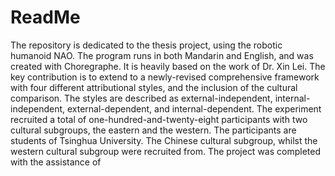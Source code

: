# ReadMe
The repository is dedicated to the thesis project, using the robotic humanoid NAO. The program runs in both Mandarin and English, and was created with Choregraphe. It is heavily based on the work of Dr. Xin Lei. The key contribution is to extend to a newly-revised comprehensive framework with four different attributional styles, and the inclusion of the cultural comparison. The styles are described as external-independent, internal-independent, external-dependent, and internal-dependent. The experiment recruited a total of one-hundred-and-twenty-eight participants with two cultural subgroups, the eastern and the western. The participants are students of Tsinghua University. The Chinese cultural subgroup, whilst the western cultural subgroup were recruited from. The project was completed with the assistance of
